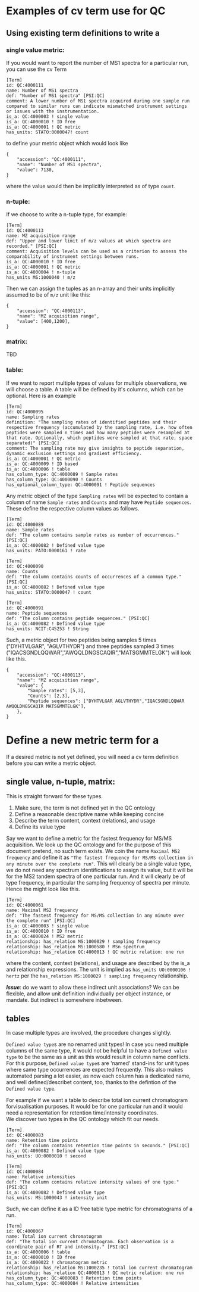 # Examples of cv term use for QC

## Using existing term definitions to write a 
### single value metric:
If you would want to report the number of MS1 spectra for a particular run, you can use the cv Term
```
[Term]
id: QC:4000111
name: Number of MS1 spectra
def: "Number of MS1 spectra" [PSI:QC]
comment: A lower number of MS1 spectra acquired during one sample run compared to similar runs can indicate mismatched instrument settings or issues with the instrumentation.
is_a: QC:4000003 ! single value
is_a: QC:4000010 ! ID free
is_a: QC:4000001 ! QC metric
has_units: STATO:0000047! count
```
to define your metric object which would look like 
```
{
    "accession": "QC:4000111",
    "name": "Number of MS1 spectra",
    "value": 7130,
}
```
where the value would then be implicitly interpreted as of type `count`.

### n-tuple:
If we choose to write a n-tuple type, for example:
```
[Term]
id: QC:4000113
name: MZ acquisition range
def: "Upper and lower limit of m/z values at which spectra are recorded." [PSI:QC]
comment: Acquisition levels can be used as a criterion to assess the comparability of instrument settings between runs. 
is_a: QC:4000010 ! ID free
is_a: QC:4000001 ! QC metric
is_a: QC:4000004 ! n-tuple
has_units MS:1000040 ! m/z
```
Then we can assign the tuples as an n-array and their units implicitly assumed to be of `m/z` unit like this:
```
{
    "accession": "QC:4000113",
    "name": "MZ acquisition range",
    "value": [400,1200],
}
```


### matrix:
TBD

### table:
If we want to report multiple types of values for multiple observations, we will choose a table. A table will be defined by it's columns, which can be optional. Here is an example
```
[Term]
id: QC:4000095
name: Sampling rates
definition: "The sampling rates of identified peptides and their respective frequency (accumulated by the sampling rate, i.e. how often peptides were sampled n times and how many peptides were resampled at that rate. Optionally, which peptides were sampled at that rate, space separated)" [PSI:QC]
comment: The sampling rate may give insights to peptide separation, dynamic exclusion settings and gradient efficiency.
is_a: QC:4000001 ! QC metric
is_a: QC:4000009 ! ID based
is_a: QC:4000006 ! table
has_column_type: QC:4000089 ! Sample rates
has_column_type: QC:4000090 ! Counts
has_optional_column_type: QC:4000091 ! Peptide sequences
```

Any metric object of the type `Sampling rates` will be expected to contain a column of name `Sample rates`  and `Counts` and may have `Peptide sequences`. These define the respective column values as follows.

```
[Term]
id: QC:4000089
name: Sample rates
def: "The column contains sample rates as number of occurrences." [PSI:QC]
is_a: QC:4000082 ! Defined value type
has_units: PATO:0000161 ! rate

[Term]
id: QC:4000090
name: Counts
def: "The column contains counts of occurrences of a common type." [PSI:QC]
is_a: QC:4000082 ! Defined value type
has_units: STATO:0000047 ! count

[Term]
id: QC:4000091
name: Peptide sequences
def: "The column contains peptide sequences." [PSI:QC]
is_a: QC:4000082 ! Defined value type
has_units: NCIT:C45253 ! String
```
Such, a metric object for two peptides being samples 5 times ("DYHTVLGAR", "AGLVTHYDR") and three peptides sampled 3 times ("IQACSGNDLQQWAR","AWQQLDNGSCAQIR","MATSGMMTELGK") will look like this.
```
{
    "accession": "QC:4000113",
    "name": "MZ acquisition range",
    "value": {
	    "Sample rates": [5,3],
	    "Counts": [2,3],
	    "Peptide sequences": ["DYHTVLGAR AGLVTHYDR","IQACSGNDLQQWAR AWQQLDNGSCAQIR MATSGMMTELGK"],
    },
}
```


# Define a new metric term for a
If a desired metric is not yet defined, you will need a cv term definition before you can write a metric object. 

## single value, n-tuple, matrix:
This is straight forward for these types. 
1. Make sure, the term is not defined yet in the QC ontology
2. Define a reasonable descriptive name while keeping concise
3. Describe the term content, context (relations), and usage 
4. Define its value type 

Say we want to define a metric for the fastest frequency for MS/MS acquisition. We look up the QC ontology and for the purpose of this document pretend, no such term exists. We coin the name `Maximal MS2 frequency` and define it as `"The fastest frequency for MS/MS collection in any minute over the complete run"`.  This will clearly be a single value type, we do not need any spectrum identifications to assign its value, but it will be for the MS2 tandem spectra of one particular run.  And it will clearly be of type frequency, in particular the sampling frequency of spectra per minute. Hence the might look like this.

```
[Term]
id: QC:4000061
name: Maximal MS2 frequency
def: "The fastest frequency for MS/MS collection in any minute over the complete run" [PSI:QC]
is_a: QC:4000003 ! single value
is_a: QC:4000010 ! ID free
is_a: QC:4000024 ! MS2 metric
relationship: has_relation MS:1000029 ! sampling frequency
relationship: has_relation MS:1000580 ! MSn spectrum
relationship: has_relation QC:4000013 ! QC metric relation: one run
```
where the content, context (relations), and usage are described by the is_a and relationship expressions. The unit is implied as `has_units UO:0000106 ! hertz` per the `has_relation MS:1000029 ! sampling frequency` relationship.

***Issue***: do we want to allow these indirect unit associations? We can be flexible, and allow unit definition individually per object instance, or mandate. But indirect is somewhere inbetween.

## tables
In case multiple types are involved,  the procedure changes slightly. 

`Defined value type`s are no renamed unit types! In case you need multiple columns of the same type, it would not be helpful to have a `Defined value type` to be the same as a unit as this would result in column name conflicts. For this purpose, `Defined value type`s are 'named' stand-ins for unit types where same type occurrences are expected frequently. This also makes automated parsing a lot easier, as now each column has a dedicated name, and well defined/describet content, too, thanks to the defintion of the `Defined value type`.

For example if we want a table to describe total ion current chromatogram forvisualisation purposes. It would be for one particular run and it would need a representation for retention time/intensity coordinates.  
We discover two types in the QC ontology which fit our needs.
```
[Term]
id: QC:4000083
name: Retention time points
def: "The column contains retention time points in seconds." [PSI:QC]
is_a: QC:4000082 ! Defined value type
has_units: UO:0000010 ! second

[Term]
id: QC:4000084
name: Relative intensities 
def: "The column contains relative intensity values of one type." [PSI:QC]
is_a: QC:4000082 ! Defined value type
has_units: MS:1000043 ! intensity unit
```
Such, we can define it as a ID free table type metric for chromatograms of a run.
```
[Term]
id: QC:4000067
name: Total ion current chromatogram
def: "The total ion current chromatogram. Each observation is a coordinate pair of RT and intensity." [PSI:QC]
is_a: QC:4000006 ! table
is_a: QC:4000010 ! ID free
is_a: QC:4000022 ! chromatogram metric
relationship: has_relation MS:1000235 ! total ion current chromatogram
relationship: has_relation QC:4000013 ! QC metric relation: one run
has_column_type: QC:4000083 ! Retention time points
has_column_type: QC:4000084 ! Relative intensities 
```

